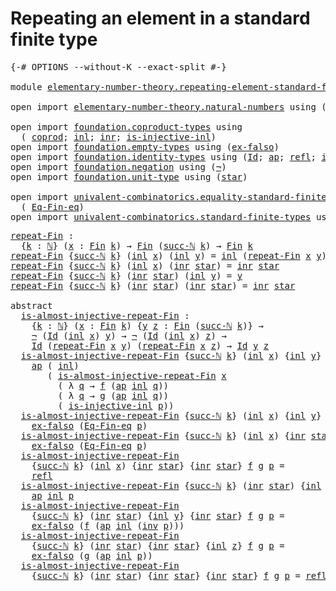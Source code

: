 # Repeating an element in a standard finite type

<pre class="Agda"><a id="59" class="Symbol">{-#</a> <a id="63" class="Keyword">OPTIONS</a> <a id="71" class="Pragma">--without-K</a> <a id="83" class="Pragma">--exact-split</a> <a id="97" class="Symbol">#-}</a>

<a id="102" class="Keyword">module</a> <a id="109" href="elementary-number-theory.repeating-element-standard-finite-type.html" class="Module">elementary-number-theory.repeating-element-standard-finite-type</a> <a id="173" class="Keyword">where</a>

<a id="180" class="Keyword">open</a> <a id="185" class="Keyword">import</a> <a id="192" href="elementary-number-theory.natural-numbers.html" class="Module">elementary-number-theory.natural-numbers</a> <a id="233" class="Keyword">using</a> <a id="239" class="Symbol">(</a><a id="240" href="elementary-number-theory.natural-numbers.html#1444" class="Datatype">ℕ</a><a id="241" class="Symbol">;</a> <a id="243" href="elementary-number-theory.natural-numbers.html#1465" class="InductiveConstructor">zero-ℕ</a><a id="249" class="Symbol">;</a> <a id="251" href="elementary-number-theory.natural-numbers.html#1478" class="InductiveConstructor">succ-ℕ</a><a id="257" class="Symbol">)</a>

<a id="260" class="Keyword">open</a> <a id="265" class="Keyword">import</a> <a id="272" href="foundation.coproduct-types.html" class="Module">foundation.coproduct-types</a> <a id="299" class="Keyword">using</a>
  <a id="307" class="Symbol">(</a> <a id="309" href="foundation.coproduct-types.html#1168" class="Datatype">coprod</a><a id="315" class="Symbol">;</a> <a id="317" href="foundation.coproduct-types.html#1239" class="InductiveConstructor">inl</a><a id="320" class="Symbol">;</a> <a id="322" href="foundation.coproduct-types.html#1262" class="InductiveConstructor">inr</a><a id="325" class="Symbol">;</a> <a id="327" href="foundation.coproduct-types.html#2413" class="Function">is-injective-inl</a><a id="343" class="Symbol">)</a>
<a id="345" class="Keyword">open</a> <a id="350" class="Keyword">import</a> <a id="357" href="foundation.empty-types.html" class="Module">foundation.empty-types</a> <a id="380" class="Keyword">using</a> <a id="386" class="Symbol">(</a><a id="387" href="foundation-core.empty-types.html#1147" class="Function">ex-falso</a><a id="395" class="Symbol">)</a>
<a id="397" class="Keyword">open</a> <a id="402" class="Keyword">import</a> <a id="409" href="foundation.identity-types.html" class="Module">foundation.identity-types</a> <a id="435" class="Keyword">using</a> <a id="441" class="Symbol">(</a><a id="442" href="foundation-core.identity-types.html#641" class="Datatype">Id</a><a id="444" class="Symbol">;</a> <a id="446" href="foundation-core.identity-types.html#2853" class="Function">ap</a><a id="448" class="Symbol">;</a> <a id="450" href="foundation-core.identity-types.html#694" class="InductiveConstructor">refl</a><a id="454" class="Symbol">;</a> <a id="456" href="foundation-core.identity-types.html#1552" class="Function">inv</a><a id="459" class="Symbol">)</a>
<a id="461" class="Keyword">open</a> <a id="466" class="Keyword">import</a> <a id="473" href="foundation.negation.html" class="Module">foundation.negation</a> <a id="493" class="Keyword">using</a> <a id="499" class="Symbol">(</a><a id="500" href="foundation-core.negation.html#452" class="Function">¬</a><a id="501" class="Symbol">)</a>
<a id="503" class="Keyword">open</a> <a id="508" class="Keyword">import</a> <a id="515" href="foundation.unit-type.html" class="Module">foundation.unit-type</a> <a id="536" class="Keyword">using</a> <a id="542" class="Symbol">(</a><a id="543" href="foundation.unit-type.html#999" class="InductiveConstructor">star</a><a id="547" class="Symbol">)</a>

<a id="550" class="Keyword">open</a> <a id="555" class="Keyword">import</a> <a id="562" href="univalent-combinatorics.equality-standard-finite-types.html" class="Module">univalent-combinatorics.equality-standard-finite-types</a> <a id="617" class="Keyword">using</a>
  <a id="625" class="Symbol">(</a> <a id="627" href="univalent-combinatorics.equality-standard-finite-types.html#2336" class="Function">Eq-Fin-eq</a><a id="636" class="Symbol">)</a>
<a id="638" class="Keyword">open</a> <a id="643" class="Keyword">import</a> <a id="650" href="univalent-combinatorics.standard-finite-types.html" class="Module">univalent-combinatorics.standard-finite-types</a> <a id="696" class="Keyword">using</a> <a id="702" class="Symbol">(</a><a id="703" href="univalent-combinatorics.standard-finite-types.html#2149" class="Function">Fin</a><a id="706" class="Symbol">)</a>
</pre>
<pre class="Agda"><a id="repeat-Fin"></a><a id="721" href="elementary-number-theory.repeating-element-standard-finite-type.html#721" class="Function">repeat-Fin</a> <a id="732" class="Symbol">:</a>
  <a id="736" class="Symbol">{</a><a id="737" href="elementary-number-theory.repeating-element-standard-finite-type.html#737" class="Bound">k</a> <a id="739" class="Symbol">:</a> <a id="741" href="elementary-number-theory.natural-numbers.html#1444" class="Datatype">ℕ</a><a id="742" class="Symbol">}</a> <a id="744" class="Symbol">(</a><a id="745" href="elementary-number-theory.repeating-element-standard-finite-type.html#745" class="Bound">x</a> <a id="747" class="Symbol">:</a> <a id="749" href="univalent-combinatorics.standard-finite-types.html#2149" class="Function">Fin</a> <a id="753" href="elementary-number-theory.repeating-element-standard-finite-type.html#737" class="Bound">k</a><a id="754" class="Symbol">)</a> <a id="756" class="Symbol">→</a> <a id="758" href="univalent-combinatorics.standard-finite-types.html#2149" class="Function">Fin</a> <a id="762" class="Symbol">(</a><a id="763" href="elementary-number-theory.natural-numbers.html#1478" class="InductiveConstructor">succ-ℕ</a> <a id="770" href="elementary-number-theory.repeating-element-standard-finite-type.html#737" class="Bound">k</a><a id="771" class="Symbol">)</a> <a id="773" class="Symbol">→</a> <a id="775" href="univalent-combinatorics.standard-finite-types.html#2149" class="Function">Fin</a> <a id="779" href="elementary-number-theory.repeating-element-standard-finite-type.html#737" class="Bound">k</a>
<a id="781" href="elementary-number-theory.repeating-element-standard-finite-type.html#721" class="Function">repeat-Fin</a> <a id="792" class="Symbol">{</a><a id="793" href="elementary-number-theory.natural-numbers.html#1478" class="InductiveConstructor">succ-ℕ</a> <a id="800" href="elementary-number-theory.repeating-element-standard-finite-type.html#800" class="Bound">k</a><a id="801" class="Symbol">}</a> <a id="803" class="Symbol">(</a><a id="804" href="foundation.coproduct-types.html#1239" class="InductiveConstructor">inl</a> <a id="808" href="elementary-number-theory.repeating-element-standard-finite-type.html#808" class="Bound">x</a><a id="809" class="Symbol">)</a> <a id="811" class="Symbol">(</a><a id="812" href="foundation.coproduct-types.html#1239" class="InductiveConstructor">inl</a> <a id="816" href="elementary-number-theory.repeating-element-standard-finite-type.html#816" class="Bound">y</a><a id="817" class="Symbol">)</a> <a id="819" class="Symbol">=</a> <a id="821" href="foundation.coproduct-types.html#1239" class="InductiveConstructor">inl</a> <a id="825" class="Symbol">(</a><a id="826" href="elementary-number-theory.repeating-element-standard-finite-type.html#721" class="Function">repeat-Fin</a> <a id="837" href="elementary-number-theory.repeating-element-standard-finite-type.html#808" class="Bound">x</a> <a id="839" href="elementary-number-theory.repeating-element-standard-finite-type.html#816" class="Bound">y</a><a id="840" class="Symbol">)</a>
<a id="842" href="elementary-number-theory.repeating-element-standard-finite-type.html#721" class="Function">repeat-Fin</a> <a id="853" class="Symbol">{</a><a id="854" href="elementary-number-theory.natural-numbers.html#1478" class="InductiveConstructor">succ-ℕ</a> <a id="861" href="elementary-number-theory.repeating-element-standard-finite-type.html#861" class="Bound">k</a><a id="862" class="Symbol">}</a> <a id="864" class="Symbol">(</a><a id="865" href="foundation.coproduct-types.html#1239" class="InductiveConstructor">inl</a> <a id="869" href="elementary-number-theory.repeating-element-standard-finite-type.html#869" class="Bound">x</a><a id="870" class="Symbol">)</a> <a id="872" class="Symbol">(</a><a id="873" href="foundation.coproduct-types.html#1262" class="InductiveConstructor">inr</a> <a id="877" href="foundation.unit-type.html#999" class="InductiveConstructor">star</a><a id="881" class="Symbol">)</a> <a id="883" class="Symbol">=</a> <a id="885" href="foundation.coproduct-types.html#1262" class="InductiveConstructor">inr</a> <a id="889" href="foundation.unit-type.html#999" class="InductiveConstructor">star</a>
<a id="894" href="elementary-number-theory.repeating-element-standard-finite-type.html#721" class="Function">repeat-Fin</a> <a id="905" class="Symbol">{</a><a id="906" href="elementary-number-theory.natural-numbers.html#1478" class="InductiveConstructor">succ-ℕ</a> <a id="913" href="elementary-number-theory.repeating-element-standard-finite-type.html#913" class="Bound">k</a><a id="914" class="Symbol">}</a> <a id="916" class="Symbol">(</a><a id="917" href="foundation.coproduct-types.html#1262" class="InductiveConstructor">inr</a> <a id="921" href="foundation.unit-type.html#999" class="InductiveConstructor">star</a><a id="925" class="Symbol">)</a> <a id="927" class="Symbol">(</a><a id="928" href="foundation.coproduct-types.html#1239" class="InductiveConstructor">inl</a> <a id="932" href="elementary-number-theory.repeating-element-standard-finite-type.html#932" class="Bound">y</a><a id="933" class="Symbol">)</a> <a id="935" class="Symbol">=</a> <a id="937" href="elementary-number-theory.repeating-element-standard-finite-type.html#932" class="Bound">y</a>
<a id="939" href="elementary-number-theory.repeating-element-standard-finite-type.html#721" class="Function">repeat-Fin</a> <a id="950" class="Symbol">{</a><a id="951" href="elementary-number-theory.natural-numbers.html#1478" class="InductiveConstructor">succ-ℕ</a> <a id="958" href="elementary-number-theory.repeating-element-standard-finite-type.html#958" class="Bound">k</a><a id="959" class="Symbol">}</a> <a id="961" class="Symbol">(</a><a id="962" href="foundation.coproduct-types.html#1262" class="InductiveConstructor">inr</a> <a id="966" href="foundation.unit-type.html#999" class="InductiveConstructor">star</a><a id="970" class="Symbol">)</a> <a id="972" class="Symbol">(</a><a id="973" href="foundation.coproduct-types.html#1262" class="InductiveConstructor">inr</a> <a id="977" href="foundation.unit-type.html#999" class="InductiveConstructor">star</a><a id="981" class="Symbol">)</a> <a id="983" class="Symbol">=</a> <a id="985" href="foundation.coproduct-types.html#1262" class="InductiveConstructor">inr</a> <a id="989" href="foundation.unit-type.html#999" class="InductiveConstructor">star</a>

<a id="995" class="Keyword">abstract</a>
  <a id="is-almost-injective-repeat-Fin"></a><a id="1006" href="elementary-number-theory.repeating-element-standard-finite-type.html#1006" class="Function">is-almost-injective-repeat-Fin</a> <a id="1037" class="Symbol">:</a>
    <a id="1043" class="Symbol">{</a><a id="1044" href="elementary-number-theory.repeating-element-standard-finite-type.html#1044" class="Bound">k</a> <a id="1046" class="Symbol">:</a> <a id="1048" href="elementary-number-theory.natural-numbers.html#1444" class="Datatype">ℕ</a><a id="1049" class="Symbol">}</a> <a id="1051" class="Symbol">(</a><a id="1052" href="elementary-number-theory.repeating-element-standard-finite-type.html#1052" class="Bound">x</a> <a id="1054" class="Symbol">:</a> <a id="1056" href="univalent-combinatorics.standard-finite-types.html#2149" class="Function">Fin</a> <a id="1060" href="elementary-number-theory.repeating-element-standard-finite-type.html#1044" class="Bound">k</a><a id="1061" class="Symbol">)</a> <a id="1063" class="Symbol">{</a><a id="1064" href="elementary-number-theory.repeating-element-standard-finite-type.html#1064" class="Bound">y</a> <a id="1066" href="elementary-number-theory.repeating-element-standard-finite-type.html#1066" class="Bound">z</a> <a id="1068" class="Symbol">:</a> <a id="1070" href="univalent-combinatorics.standard-finite-types.html#2149" class="Function">Fin</a> <a id="1074" class="Symbol">(</a><a id="1075" href="elementary-number-theory.natural-numbers.html#1478" class="InductiveConstructor">succ-ℕ</a> <a id="1082" href="elementary-number-theory.repeating-element-standard-finite-type.html#1044" class="Bound">k</a><a id="1083" class="Symbol">)}</a> <a id="1086" class="Symbol">→</a>
    <a id="1092" href="foundation-core.negation.html#452" class="Function">¬</a> <a id="1094" class="Symbol">(</a><a id="1095" href="foundation-core.identity-types.html#641" class="Datatype">Id</a> <a id="1098" class="Symbol">(</a><a id="1099" href="foundation.coproduct-types.html#1239" class="InductiveConstructor">inl</a> <a id="1103" href="elementary-number-theory.repeating-element-standard-finite-type.html#1052" class="Bound">x</a><a id="1104" class="Symbol">)</a> <a id="1106" href="elementary-number-theory.repeating-element-standard-finite-type.html#1064" class="Bound">y</a><a id="1107" class="Symbol">)</a> <a id="1109" class="Symbol">→</a> <a id="1111" href="foundation-core.negation.html#452" class="Function">¬</a> <a id="1113" class="Symbol">(</a><a id="1114" href="foundation-core.identity-types.html#641" class="Datatype">Id</a> <a id="1117" class="Symbol">(</a><a id="1118" href="foundation.coproduct-types.html#1239" class="InductiveConstructor">inl</a> <a id="1122" href="elementary-number-theory.repeating-element-standard-finite-type.html#1052" class="Bound">x</a><a id="1123" class="Symbol">)</a> <a id="1125" href="elementary-number-theory.repeating-element-standard-finite-type.html#1066" class="Bound">z</a><a id="1126" class="Symbol">)</a> <a id="1128" class="Symbol">→</a>
    <a id="1134" href="foundation-core.identity-types.html#641" class="Datatype">Id</a> <a id="1137" class="Symbol">(</a><a id="1138" href="elementary-number-theory.repeating-element-standard-finite-type.html#721" class="Function">repeat-Fin</a> <a id="1149" href="elementary-number-theory.repeating-element-standard-finite-type.html#1052" class="Bound">x</a> <a id="1151" href="elementary-number-theory.repeating-element-standard-finite-type.html#1064" class="Bound">y</a><a id="1152" class="Symbol">)</a> <a id="1154" class="Symbol">(</a><a id="1155" href="elementary-number-theory.repeating-element-standard-finite-type.html#721" class="Function">repeat-Fin</a> <a id="1166" href="elementary-number-theory.repeating-element-standard-finite-type.html#1052" class="Bound">x</a> <a id="1168" href="elementary-number-theory.repeating-element-standard-finite-type.html#1066" class="Bound">z</a><a id="1169" class="Symbol">)</a> <a id="1171" class="Symbol">→</a> <a id="1173" href="foundation-core.identity-types.html#641" class="Datatype">Id</a> <a id="1176" href="elementary-number-theory.repeating-element-standard-finite-type.html#1064" class="Bound">y</a> <a id="1178" href="elementary-number-theory.repeating-element-standard-finite-type.html#1066" class="Bound">z</a>
  <a id="1182" href="elementary-number-theory.repeating-element-standard-finite-type.html#1006" class="Function">is-almost-injective-repeat-Fin</a> <a id="1213" class="Symbol">{</a><a id="1214" href="elementary-number-theory.natural-numbers.html#1478" class="InductiveConstructor">succ-ℕ</a> <a id="1221" href="elementary-number-theory.repeating-element-standard-finite-type.html#1221" class="Bound">k</a><a id="1222" class="Symbol">}</a> <a id="1224" class="Symbol">(</a><a id="1225" href="foundation.coproduct-types.html#1239" class="InductiveConstructor">inl</a> <a id="1229" href="elementary-number-theory.repeating-element-standard-finite-type.html#1229" class="Bound">x</a><a id="1230" class="Symbol">)</a> <a id="1232" class="Symbol">{</a><a id="1233" href="foundation.coproduct-types.html#1239" class="InductiveConstructor">inl</a> <a id="1237" href="elementary-number-theory.repeating-element-standard-finite-type.html#1237" class="Bound">y</a><a id="1238" class="Symbol">}</a> <a id="1240" class="Symbol">{</a><a id="1241" href="foundation.coproduct-types.html#1239" class="InductiveConstructor">inl</a> <a id="1245" href="elementary-number-theory.repeating-element-standard-finite-type.html#1245" class="Bound">z</a><a id="1246" class="Symbol">}</a> <a id="1248" href="elementary-number-theory.repeating-element-standard-finite-type.html#1248" class="Bound">f</a> <a id="1250" href="elementary-number-theory.repeating-element-standard-finite-type.html#1250" class="Bound">g</a> <a id="1252" href="elementary-number-theory.repeating-element-standard-finite-type.html#1252" class="Bound">p</a> <a id="1254" class="Symbol">=</a>
    <a id="1260" href="foundation-core.identity-types.html#2853" class="Function">ap</a> <a id="1263" class="Symbol">(</a> <a id="1265" href="foundation.coproduct-types.html#1239" class="InductiveConstructor">inl</a><a id="1268" class="Symbol">)</a>
       <a id="1277" class="Symbol">(</a> <a id="1279" href="elementary-number-theory.repeating-element-standard-finite-type.html#1006" class="Function">is-almost-injective-repeat-Fin</a> <a id="1310" href="elementary-number-theory.repeating-element-standard-finite-type.html#1229" class="Bound">x</a>
         <a id="1321" class="Symbol">(</a> <a id="1323" class="Symbol">λ</a> <a id="1325" href="elementary-number-theory.repeating-element-standard-finite-type.html#1325" class="Bound">q</a> <a id="1327" class="Symbol">→</a> <a id="1329" href="elementary-number-theory.repeating-element-standard-finite-type.html#1248" class="Bound">f</a> <a id="1331" class="Symbol">(</a><a id="1332" href="foundation-core.identity-types.html#2853" class="Function">ap</a> <a id="1335" href="foundation.coproduct-types.html#1239" class="InductiveConstructor">inl</a> <a id="1339" href="elementary-number-theory.repeating-element-standard-finite-type.html#1325" class="Bound">q</a><a id="1340" class="Symbol">))</a>
         <a id="1352" class="Symbol">(</a> <a id="1354" class="Symbol">λ</a> <a id="1356" href="elementary-number-theory.repeating-element-standard-finite-type.html#1356" class="Bound">q</a> <a id="1358" class="Symbol">→</a> <a id="1360" href="elementary-number-theory.repeating-element-standard-finite-type.html#1250" class="Bound">g</a> <a id="1362" class="Symbol">(</a><a id="1363" href="foundation-core.identity-types.html#2853" class="Function">ap</a> <a id="1366" href="foundation.coproduct-types.html#1239" class="InductiveConstructor">inl</a> <a id="1370" href="elementary-number-theory.repeating-element-standard-finite-type.html#1356" class="Bound">q</a><a id="1371" class="Symbol">))</a>
         <a id="1383" class="Symbol">(</a> <a id="1385" href="foundation.coproduct-types.html#2413" class="Function">is-injective-inl</a> <a id="1402" href="elementary-number-theory.repeating-element-standard-finite-type.html#1252" class="Bound">p</a><a id="1403" class="Symbol">))</a>
  <a id="1408" href="elementary-number-theory.repeating-element-standard-finite-type.html#1006" class="Function">is-almost-injective-repeat-Fin</a> <a id="1439" class="Symbol">{</a><a id="1440" href="elementary-number-theory.natural-numbers.html#1478" class="InductiveConstructor">succ-ℕ</a> <a id="1447" href="elementary-number-theory.repeating-element-standard-finite-type.html#1447" class="Bound">k</a><a id="1448" class="Symbol">}</a> <a id="1450" class="Symbol">(</a><a id="1451" href="foundation.coproduct-types.html#1239" class="InductiveConstructor">inl</a> <a id="1455" href="elementary-number-theory.repeating-element-standard-finite-type.html#1455" class="Bound">x</a><a id="1456" class="Symbol">)</a> <a id="1458" class="Symbol">{</a><a id="1459" href="foundation.coproduct-types.html#1239" class="InductiveConstructor">inl</a> <a id="1463" href="elementary-number-theory.repeating-element-standard-finite-type.html#1463" class="Bound">y</a><a id="1464" class="Symbol">}</a> <a id="1466" class="Symbol">{</a><a id="1467" href="foundation.coproduct-types.html#1262" class="InductiveConstructor">inr</a> <a id="1471" href="foundation.unit-type.html#999" class="InductiveConstructor">star</a><a id="1475" class="Symbol">}</a> <a id="1477" href="elementary-number-theory.repeating-element-standard-finite-type.html#1477" class="Bound">f</a> <a id="1479" href="elementary-number-theory.repeating-element-standard-finite-type.html#1479" class="Bound">g</a> <a id="1481" href="elementary-number-theory.repeating-element-standard-finite-type.html#1481" class="Bound">p</a> <a id="1483" class="Symbol">=</a>
    <a id="1489" href="foundation-core.empty-types.html#1147" class="Function">ex-falso</a> <a id="1498" class="Symbol">(</a><a id="1499" href="univalent-combinatorics.equality-standard-finite-types.html#2336" class="Function">Eq-Fin-eq</a> <a id="1509" href="elementary-number-theory.repeating-element-standard-finite-type.html#1481" class="Bound">p</a><a id="1510" class="Symbol">)</a>
  <a id="1514" href="elementary-number-theory.repeating-element-standard-finite-type.html#1006" class="Function">is-almost-injective-repeat-Fin</a> <a id="1545" class="Symbol">{</a><a id="1546" href="elementary-number-theory.natural-numbers.html#1478" class="InductiveConstructor">succ-ℕ</a> <a id="1553" href="elementary-number-theory.repeating-element-standard-finite-type.html#1553" class="Bound">k</a><a id="1554" class="Symbol">}</a> <a id="1556" class="Symbol">(</a><a id="1557" href="foundation.coproduct-types.html#1239" class="InductiveConstructor">inl</a> <a id="1561" href="elementary-number-theory.repeating-element-standard-finite-type.html#1561" class="Bound">x</a><a id="1562" class="Symbol">)</a> <a id="1564" class="Symbol">{</a><a id="1565" href="foundation.coproduct-types.html#1262" class="InductiveConstructor">inr</a> <a id="1569" href="foundation.unit-type.html#999" class="InductiveConstructor">star</a><a id="1573" class="Symbol">}</a> <a id="1575" class="Symbol">{</a><a id="1576" href="foundation.coproduct-types.html#1239" class="InductiveConstructor">inl</a> <a id="1580" href="elementary-number-theory.repeating-element-standard-finite-type.html#1580" class="Bound">z</a><a id="1581" class="Symbol">}</a> <a id="1583" href="elementary-number-theory.repeating-element-standard-finite-type.html#1583" class="Bound">f</a> <a id="1585" href="elementary-number-theory.repeating-element-standard-finite-type.html#1585" class="Bound">g</a> <a id="1587" href="elementary-number-theory.repeating-element-standard-finite-type.html#1587" class="Bound">p</a> <a id="1589" class="Symbol">=</a>
    <a id="1595" href="foundation-core.empty-types.html#1147" class="Function">ex-falso</a> <a id="1604" class="Symbol">(</a><a id="1605" href="univalent-combinatorics.equality-standard-finite-types.html#2336" class="Function">Eq-Fin-eq</a> <a id="1615" href="elementary-number-theory.repeating-element-standard-finite-type.html#1587" class="Bound">p</a><a id="1616" class="Symbol">)</a>
  <a id="1620" href="elementary-number-theory.repeating-element-standard-finite-type.html#1006" class="Function">is-almost-injective-repeat-Fin</a>
    <a id="1655" class="Symbol">{</a><a id="1656" href="elementary-number-theory.natural-numbers.html#1478" class="InductiveConstructor">succ-ℕ</a> <a id="1663" href="elementary-number-theory.repeating-element-standard-finite-type.html#1663" class="Bound">k</a><a id="1664" class="Symbol">}</a> <a id="1666" class="Symbol">(</a><a id="1667" href="foundation.coproduct-types.html#1239" class="InductiveConstructor">inl</a> <a id="1671" href="elementary-number-theory.repeating-element-standard-finite-type.html#1671" class="Bound">x</a><a id="1672" class="Symbol">)</a> <a id="1674" class="Symbol">{</a><a id="1675" href="foundation.coproduct-types.html#1262" class="InductiveConstructor">inr</a> <a id="1679" href="foundation.unit-type.html#999" class="InductiveConstructor">star</a><a id="1683" class="Symbol">}</a> <a id="1685" class="Symbol">{</a><a id="1686" href="foundation.coproduct-types.html#1262" class="InductiveConstructor">inr</a> <a id="1690" href="foundation.unit-type.html#999" class="InductiveConstructor">star</a><a id="1694" class="Symbol">}</a> <a id="1696" href="elementary-number-theory.repeating-element-standard-finite-type.html#1696" class="Bound">f</a> <a id="1698" href="elementary-number-theory.repeating-element-standard-finite-type.html#1698" class="Bound">g</a> <a id="1700" href="elementary-number-theory.repeating-element-standard-finite-type.html#1700" class="Bound">p</a> <a id="1702" class="Symbol">=</a>
    <a id="1708" href="foundation-core.identity-types.html#694" class="InductiveConstructor">refl</a>
  <a id="1715" href="elementary-number-theory.repeating-element-standard-finite-type.html#1006" class="Function">is-almost-injective-repeat-Fin</a> <a id="1746" class="Symbol">{</a><a id="1747" href="elementary-number-theory.natural-numbers.html#1478" class="InductiveConstructor">succ-ℕ</a> <a id="1754" href="elementary-number-theory.repeating-element-standard-finite-type.html#1754" class="Bound">k</a><a id="1755" class="Symbol">}</a> <a id="1757" class="Symbol">(</a><a id="1758" href="foundation.coproduct-types.html#1262" class="InductiveConstructor">inr</a> <a id="1762" href="foundation.unit-type.html#999" class="InductiveConstructor">star</a><a id="1766" class="Symbol">)</a> <a id="1768" class="Symbol">{</a><a id="1769" href="foundation.coproduct-types.html#1239" class="InductiveConstructor">inl</a> <a id="1773" href="elementary-number-theory.repeating-element-standard-finite-type.html#1773" class="Bound">y</a><a id="1774" class="Symbol">}</a> <a id="1776" class="Symbol">{</a><a id="1777" href="foundation.coproduct-types.html#1239" class="InductiveConstructor">inl</a> <a id="1781" href="elementary-number-theory.repeating-element-standard-finite-type.html#1781" class="Bound">z</a><a id="1782" class="Symbol">}</a> <a id="1784" href="elementary-number-theory.repeating-element-standard-finite-type.html#1784" class="Bound">f</a> <a id="1786" href="elementary-number-theory.repeating-element-standard-finite-type.html#1786" class="Bound">g</a> <a id="1788" href="elementary-number-theory.repeating-element-standard-finite-type.html#1788" class="Bound">p</a> <a id="1790" class="Symbol">=</a>
    <a id="1796" href="foundation-core.identity-types.html#2853" class="Function">ap</a> <a id="1799" href="foundation.coproduct-types.html#1239" class="InductiveConstructor">inl</a> <a id="1803" href="elementary-number-theory.repeating-element-standard-finite-type.html#1788" class="Bound">p</a>
  <a id="1807" href="elementary-number-theory.repeating-element-standard-finite-type.html#1006" class="Function">is-almost-injective-repeat-Fin</a>
    <a id="1842" class="Symbol">{</a><a id="1843" href="elementary-number-theory.natural-numbers.html#1478" class="InductiveConstructor">succ-ℕ</a> <a id="1850" href="elementary-number-theory.repeating-element-standard-finite-type.html#1850" class="Bound">k</a><a id="1851" class="Symbol">}</a> <a id="1853" class="Symbol">(</a><a id="1854" href="foundation.coproduct-types.html#1262" class="InductiveConstructor">inr</a> <a id="1858" href="foundation.unit-type.html#999" class="InductiveConstructor">star</a><a id="1862" class="Symbol">)</a> <a id="1864" class="Symbol">{</a><a id="1865" href="foundation.coproduct-types.html#1239" class="InductiveConstructor">inl</a> <a id="1869" href="elementary-number-theory.repeating-element-standard-finite-type.html#1869" class="Bound">y</a><a id="1870" class="Symbol">}</a> <a id="1872" class="Symbol">{</a><a id="1873" href="foundation.coproduct-types.html#1262" class="InductiveConstructor">inr</a> <a id="1877" href="foundation.unit-type.html#999" class="InductiveConstructor">star</a><a id="1881" class="Symbol">}</a> <a id="1883" href="elementary-number-theory.repeating-element-standard-finite-type.html#1883" class="Bound">f</a> <a id="1885" href="elementary-number-theory.repeating-element-standard-finite-type.html#1885" class="Bound">g</a> <a id="1887" href="elementary-number-theory.repeating-element-standard-finite-type.html#1887" class="Bound">p</a> <a id="1889" class="Symbol">=</a>
    <a id="1895" href="foundation-core.empty-types.html#1147" class="Function">ex-falso</a> <a id="1904" class="Symbol">(</a><a id="1905" href="elementary-number-theory.repeating-element-standard-finite-type.html#1883" class="Bound">f</a> <a id="1907" class="Symbol">(</a><a id="1908" href="foundation-core.identity-types.html#2853" class="Function">ap</a> <a id="1911" href="foundation.coproduct-types.html#1239" class="InductiveConstructor">inl</a> <a id="1915" class="Symbol">(</a><a id="1916" href="foundation-core.identity-types.html#1552" class="Function">inv</a> <a id="1920" href="elementary-number-theory.repeating-element-standard-finite-type.html#1887" class="Bound">p</a><a id="1921" class="Symbol">)))</a>
  <a id="1927" href="elementary-number-theory.repeating-element-standard-finite-type.html#1006" class="Function">is-almost-injective-repeat-Fin</a>
    <a id="1962" class="Symbol">{</a><a id="1963" href="elementary-number-theory.natural-numbers.html#1478" class="InductiveConstructor">succ-ℕ</a> <a id="1970" href="elementary-number-theory.repeating-element-standard-finite-type.html#1970" class="Bound">k</a><a id="1971" class="Symbol">}</a> <a id="1973" class="Symbol">(</a><a id="1974" href="foundation.coproduct-types.html#1262" class="InductiveConstructor">inr</a> <a id="1978" href="foundation.unit-type.html#999" class="InductiveConstructor">star</a><a id="1982" class="Symbol">)</a> <a id="1984" class="Symbol">{</a><a id="1985" href="foundation.coproduct-types.html#1262" class="InductiveConstructor">inr</a> <a id="1989" href="foundation.unit-type.html#999" class="InductiveConstructor">star</a><a id="1993" class="Symbol">}</a> <a id="1995" class="Symbol">{</a><a id="1996" href="foundation.coproduct-types.html#1239" class="InductiveConstructor">inl</a> <a id="2000" href="elementary-number-theory.repeating-element-standard-finite-type.html#2000" class="Bound">z</a><a id="2001" class="Symbol">}</a> <a id="2003" href="elementary-number-theory.repeating-element-standard-finite-type.html#2003" class="Bound">f</a> <a id="2005" href="elementary-number-theory.repeating-element-standard-finite-type.html#2005" class="Bound">g</a> <a id="2007" href="elementary-number-theory.repeating-element-standard-finite-type.html#2007" class="Bound">p</a> <a id="2009" class="Symbol">=</a>
    <a id="2015" href="foundation-core.empty-types.html#1147" class="Function">ex-falso</a> <a id="2024" class="Symbol">(</a><a id="2025" href="elementary-number-theory.repeating-element-standard-finite-type.html#2005" class="Bound">g</a> <a id="2027" class="Symbol">(</a><a id="2028" href="foundation-core.identity-types.html#2853" class="Function">ap</a> <a id="2031" href="foundation.coproduct-types.html#1239" class="InductiveConstructor">inl</a> <a id="2035" href="elementary-number-theory.repeating-element-standard-finite-type.html#2007" class="Bound">p</a><a id="2036" class="Symbol">))</a>
  <a id="2041" href="elementary-number-theory.repeating-element-standard-finite-type.html#1006" class="Function">is-almost-injective-repeat-Fin</a>
    <a id="2076" class="Symbol">{</a><a id="2077" href="elementary-number-theory.natural-numbers.html#1478" class="InductiveConstructor">succ-ℕ</a> <a id="2084" href="elementary-number-theory.repeating-element-standard-finite-type.html#2084" class="Bound">k</a><a id="2085" class="Symbol">}</a> <a id="2087" class="Symbol">(</a><a id="2088" href="foundation.coproduct-types.html#1262" class="InductiveConstructor">inr</a> <a id="2092" href="foundation.unit-type.html#999" class="InductiveConstructor">star</a><a id="2096" class="Symbol">)</a> <a id="2098" class="Symbol">{</a><a id="2099" href="foundation.coproduct-types.html#1262" class="InductiveConstructor">inr</a> <a id="2103" href="foundation.unit-type.html#999" class="InductiveConstructor">star</a><a id="2107" class="Symbol">}</a> <a id="2109" class="Symbol">{</a><a id="2110" href="foundation.coproduct-types.html#1262" class="InductiveConstructor">inr</a> <a id="2114" href="foundation.unit-type.html#999" class="InductiveConstructor">star</a><a id="2118" class="Symbol">}</a> <a id="2120" href="elementary-number-theory.repeating-element-standard-finite-type.html#2120" class="Bound">f</a> <a id="2122" href="elementary-number-theory.repeating-element-standard-finite-type.html#2122" class="Bound">g</a> <a id="2124" href="elementary-number-theory.repeating-element-standard-finite-type.html#2124" class="Bound">p</a> <a id="2126" class="Symbol">=</a> <a id="2128" href="foundation-core.identity-types.html#694" class="InductiveConstructor">refl</a>
</pre>